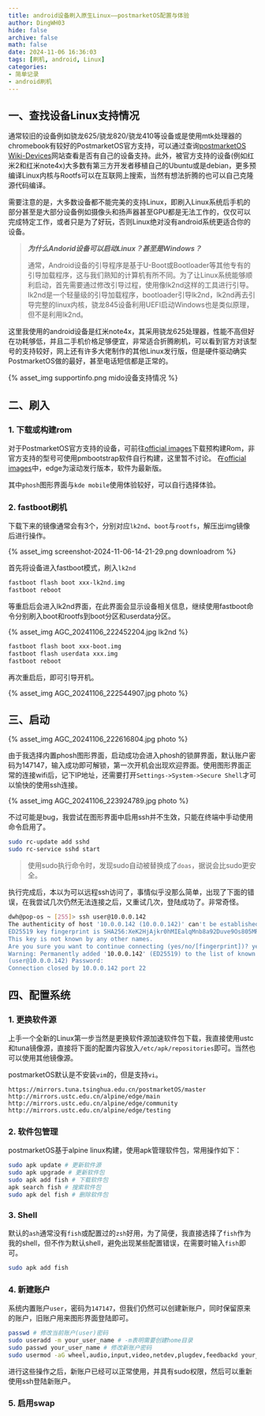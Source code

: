 ```yaml
---
title: android设备刷入原生Linux——postmarketOS配置与体验
author: DingWH03
hide: false
archive: false
math: false
date: 2024-11-06 16:36:03
tags: [刷机, android, Linux]
categories:
- 简单记录
- android刷机
---
```

## 一、查找设备Linux支持情况

通常较旧的设备例如骁龙625/骁龙820/骁龙410等设备或是使用mtk处理器的chromebook有较好的PostmarketOS官方支持，可以通过查询[postmarketOS Wiki-Devices](https://wiki.postmarketos.org/wiki/Devices)网站查看是否有自己的设备支持。此外，被官方支持的设备(例如红米2和红米note4x)大多数有第三方开发者移植自己的Ubuntu或是debian，更多预编译Linux内核与Rootfs可以在互联网上搜索，当然有想法折腾的也可以自己克隆源代码编译。

需要注意的是，大多数设备都不能完美的支持Linux，即刷入Linux系统后手机的部分甚至是大部分设备例如摄像头和扬声器甚至GPU都是无法工作的，仅仅可以完成特定工作，或者只是为了好玩，否则Linux绝对没有android系统更适合你的设备。

> ***为什么Andorid设备可以启动Linux？甚至是Windows？***
>
> 通常，Android设备的引导程序是基于U-Boot或Bootloader等其他专有的引导加载程序，这与我们熟知的计算机有所不同。为了让Linux系统能够顺利启动，首先需要通过修改引导过程，使用像lk2nd这样的工具进行引导。lk2nd是一个轻量级的引导加载程序，bootloader引导lk2nd，lk2nd再去引导完整的linux内核，骁龙845设备利用UEFI启动Windows也是类似原理，但不是利用lk2nd。

这里我使用的android设备是红米note4x，其采用骁龙625处理器，性能不高但好在功耗够低，并且二手机价格足够便宜，非常适合折腾刷机，可以看到官方对该型号的支持较好，网上还有许多大佬制作的其他Linux发行版，但是硬件驱动确实PostmarketOS做的最好，甚至电话短信都是正常的。

{% asset_img supportinfo.png mido设备支持情况 %}

## 二、刷入

### 1. 下载或构建rom

对于PostmarketOS官方支持的设备，可前往[official images](https://images.postmarketos.org/bpo/)下载预构建Rom，非官方支持的型号可使用pmbootstrap软件自行构建，这里暂不讨论。
在[official images](https://images.postmarketos.org/bpo/)中，edge为滚动发行版本，软件为最新版。

其中`phosh`图形界面与`kde mobile`使用体验较好，可以自行选择体验。

### 2. fastboot刷机

下载下来的镜像通常会有3个，分别对应`lk2nd`、`boot`与`rootfs`，解压出img镜像后进行操作。

{% asset_img screenshot-2024-11-06-14-21-29.png downloadrom %}

首先将设备进入fastboot模式，刷入`lk2nd`

```bash
fastboot flash boot xxx-lk2nd.img
fastboot reboot
```

等重启后会进入lk2nd界面，在此界面会显示设备相关信息，继续使用fastboot命令分别刷入boot和rootfs到boot分区和userdata分区。

{% asset_img AGC_20241106_222452204.jpg lk2nd %}

```bash
fastboot flash boot xxx-boot.img
fastboot flash userdata xxx.img
fastboot reboot
```

再次重启后，即可引导开机。

{% asset_img AGC_20241106_222544907.jpg photo %}

## 三、启动

{% asset_img AGC_20241106_222616804.jpg photo %}

由于我选择内置phosh图形界面，启动成功会进入phosh的锁屏界面，默认账户密码为147147，输入成功即可解锁，第一次开机会出现欢迎界面。使用图形界面正常的连接wifi后，记下IP地址，还需要打开`Settings->System->Secure Shell`才可以愉快的使用ssh连接。

{% asset_img AGC_20241106_223924789.jpg photo %}

不过可能是bug，我尝试在图形界面中启用ssh并不生效，只能在终端中手动使用命令启用了。

```bash
sudo rc-update add sshd
sudo rc-service sshd start
```

> 使用sudo执行命令时，发现sudo自动被替换成了`doas`，据说会比sudo更安全。

执行完成后，本以为可以远程ssh访问了，事情似乎没那么简单，出现了下面的错误，在我尝试几次仍然无法连接之后，又重试几次，登陆成功了。非常奇怪。

```bash
dwh@pop-os ~ [255]> ssh user@10.0.0.142
The authenticity of host '10.0.0.142 (10.0.0.142)' can't be established.
ED25519 key fingerprint is SHA256:XeK2HjAjkr0hMIEalqMnb8a92Duve9Os805MRhp4r3g.
This key is not known by any other names.
Are you sure you want to continue connecting (yes/no/[fingerprint])? yes
Warning: Permanently added '10.0.0.142' (ED25519) to the list of known hosts.
(user@10.0.0.142) Password:
Connection closed by 10.0.0.142 port 22
```

## 四、配置系统

### 1. 更换软件源

上手一个全新的Linux第一步当然是更换软件源加速软件包下载，我直接使用ustc和tuna镜像源，直接将下面的配置内容放入`/etc/apk/repositories`即可。当然也可以使用其他镜像源。

postmarketOS默认是不安装`vim`的，但是支持`vi`。

```text
https://mirrors.tuna.tsinghua.edu.cn/postmarketOS/master
http://mirrors.ustc.edu.cn/alpine/edge/main
http://mirrors.ustc.edu.cn/alpine/edge/community
http://mirrors.ustc.edu.cn/alpine/edge/testing
```

### 2. 软件包管理

postmarketOS基于alpine linux构建，使用apk管理软件包，常用操作如下：

```bash
sudo apk update # 更新软件源
sudo apk upgrade # 更新软件包
sudo apk add fish # 下载软件包
apk search fish # 搜索软件包
sudo apk del fish # 删除软件包
```

### 3. Shell

默认的`ash`通常没有`fish`或配置过的`zsh`好用，为了简便，我直接选择了`fish`作为我的shell，但不作为默认shell，避免出现某些配置错误，在需要时输入`fish`即可。

```bash
sudo apk add fish
```

### 4. 新建账户

系统内置账户`user`，密码为`147147`，但我们仍然可以创建新账户，同时保留原来的账户，旧账户用来图形界面登陆即可。

```bash
passwd # 修改当前账户(user)密码
sudo useradd -m your_user_name # -m表明需要创建home目录
sudo passwd your_user_name # 修改新账户密码
sudo usermod -aG wheel,audio,input,video,netdev,plugdev,feedbackd your_user_name  # 为新账户添加附属分组
```

进行这些操作之后，新账户已经可以正常使用，并具有sudo权限，然后可以重新使用ssh登陆新账户。

### 5. 启用swap
